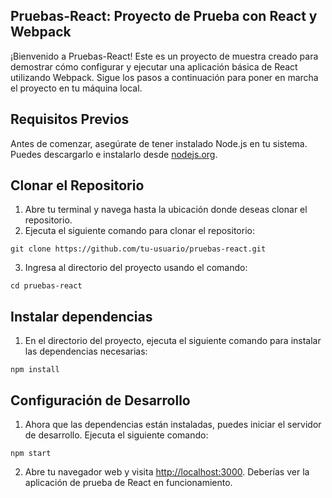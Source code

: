 ## Pruebas-React: Proyecto de Prueba con React y Webpack
¡Bienvenido a Pruebas-React! Este es un proyecto de muestra creado para demostrar 
cómo configurar y ejecutar una aplicación básica de React utilizando Webpack. Sigue 
los pasos a continuación para poner en marcha el proyecto en tu máquina local.

## Requisitos Previos
Antes de comenzar, asegúrate de tener instalado Node.js en tu sistema. Puedes 
descargarlo e instalarlo desde [nodejs.org](https://nodejs.org/).
## Clonar el Repositorio
1. Abre tu terminal y navega hasta la ubicación donde deseas clonar el repositorio.
2. Ejecuta el siguiente comando para clonar el repositorio:
```
git clone https://github.com/tu-usuario/pruebas-react.git
```
3. Ingresa al directorio del proyecto usando el comando:
```
cd pruebas-react
```
## Instalar dependencias
1. En el directorio del proyecto, ejecuta el siguiente comando para instalar las 
dependencias necesarias:
```
npm install
```
## Configuración de Desarrollo
1. Ahora que las dependencias están instaladas, puedes iniciar el servidor de 
desarrollo. Ejecuta el siguiente comando:
```
npm start
```
2. Abre tu navegador web y visita [http://localhost:3000](http://localhost:3000). 
Deberías ver la aplicación de prueba de React en funcionamiento.